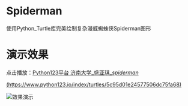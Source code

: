 # Spiderman
使用Python_Turtle库完美绘制复杂漫威蜘蛛侠Spiderman图形


# 演示效果
点击播放：[Python123平台 济南大学_盛亚琪_*spiderman*](https://www.python123.io/index/turtles/5c95d01e24577506dc75fa68)

[(https://www.python123.io/index/turtles/5c95d01e24577506dc75fa68)](https://www.python123.io/index/turtles/5c95d01e24577506dc75fa68)

![效果演示](https://img-blog.csdnimg.cn/20190807191601752.gif)
